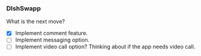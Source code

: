### DIshSwapp

What is the next move?

- [x] Implement comment feature. 
- [ ] Implement messaging option.
- [ ] Implement video call option? Thinking about if the app needs video call.
